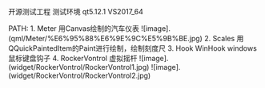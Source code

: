 开源测试工程
测试环境    qt5.12.1 VS2017_64

PATH:
    1.  Meter   用Canvas绘制的汽车仪表
    ![image].(qml/Meter/%E6%95%88%E6%9E%9C%E5%9B%BE.jpg)
    2.  Scales  用QQuickPaintedItem的Paint进行绘制，绘制刻度尺
    3.  Hook    WinHook     windows鼠标键盘钩子
    4.  RockerVontrol 虚拟摇杆
    ![image].(widget/RockerVontrol/RockerVontrol1.jpg)
    ![image].(widget/RockerVontrol/RockerVontrol2.jpg)
	